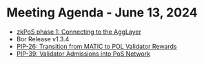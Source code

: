 # Meeting Agenda - June 13, 2024

* [zkPoS phase 1: Connecting to the AggLayer](https://forum.polygon.technology/t/pre-pip-discussion-zkpos-phase-1-connecting-to-the-agglayer/14250)
* Bor Release v1.3.4
* [PIP-26: Transition from MATIC to POL Validator Rewards](https://github.com/maticnetwork/Polygon-Improvement-Proposals/blob/main/PIPs/PIP-26.md)
* [PIP-39: Validator Admissions into PoS Network](https://github.com/maticnetwork/Polygon-Improvement-Proposals/blob/main/PIPs/PIP-39.md)
